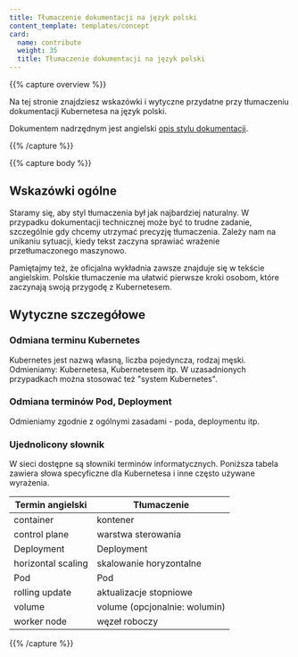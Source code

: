 ```yaml
---
title: Tłumaczenie dokumentacji na język polski
content_template: templates/concept
card:
  name: contribute
  weight: 35
  title: Tłumaczenie dokumentacji na język polski
---
```


{{% capture overview %}}

Na tej stronie znajdziesz wskazówki i wytyczne przydatne przy tłumaczeniu dokumentacji Kubernetesa na język polski.

Dokumentem nadrzędnym jest angielski [opis stylu dokumentacji](/docs/contribute/style/style-guide).

{{% /capture %}}

{{% capture body %}}

## Wskazówki ogólne

Staramy się, aby styl tłumaczenia był jak najbardziej naturalny. W przypadku dokumentacji technicznej może być to trudne zadanie,
szczególnie gdy chcemy utrzymać precyzję tłumaczenia.
Zależy nam na unikaniu sytuacji, kiedy tekst zaczyna sprawiać wrażenie przetłumaczonego maszynowo.

Pamiętajmy też, że oficjalna wykładnia zawsze znajduje się w tekście angielskim. Polskie tłumaczenie ma ułatwić pierwsze kroki osobom,
które zaczynają swoją przygodę z Kubernetesem.

## Wytyczne szczegółowe

### Odmiana terminu Kubernetes

Kubernetes jest nazwą własną, liczba pojedyncza, rodzaj męski. Odmieniamy: Kubernetesa, Kubernetesem itp.
W uzasadnionych przypadkach można stosować też "system Kubernetes".

### Odmiana terminów Pod, Deployment

Odmieniamy zgodnie z ogólnymi zasadami - poda, deploymentu itp.

### Ujednolicony słownik

W sieci dostępne są słowniki terminów informatycznych. Poniższa tabela zawiera słowa specyficzne dla Kubernetesa i inne często używane wyrażenia.

Termin angielski | Tłumaczenie
-----|-----
container | kontener
control plane | warstwa sterowania
Deployment | Deployment
horizontal scaling | skalowanie horyzontalne
Pod | Pod
rolling update | aktualizacje stopniowe
volume | volume (opcjonalnie: wolumin)
worker node | węzeł roboczy

{{% /capture %}}
